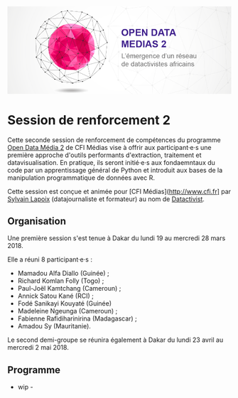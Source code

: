 ![](open_data_medias_cfijgt2.png)

# Session de renforcement 2
Cette seconde session de renforcement de compétences du programme [Open Data Média 2](http://www.cfi.fr/fr/projet/opendata-medias-2)  de CFI Médias vise à offrir aux participant·e·s une première approche d'outils performants d'extraction, traitement et datavisualisation. En pratique, ils seront initié·e·s aux fondaemntaux du code par un apprentissage général de Python et introduit aux bases de la manipulation programmatique de données avec R.

Cette session est conçue et animée pour [CFI Médias](http://www.cfi.fr] par [Sylvain Lapoix](https://twitter.com/SylvainLapoix) (datajournaliste et formateur) au nom de [Datactivist](http://datactivist.coop/).

## Organisation
Une première session s'est tenue à Dakar du lundi 19 au mercredi 28 mars 2018.

Elle a réuni 8 participant·e·s :
* Mamadou Alfa Diallo (Guinée) ;
* Richard Komlan Folly (Togo) ;
* Paul-Joël Kamtchang (Cameroun) ;
* Annick Satou Kané (RCI) ;
* Fodé Sanikayi Kouyaté (Guinée)
* Madeleine Ngeunga (Cameroun) ;
* Fabienne Rafidiharinirina (Madagascar) ;
* Amadou Sy (Mauritanie).

Le second demi-groupe se réunira également à Dakar du lundi 23 avril au mercredi 2 mai 2018.

## Programme
- wip -
